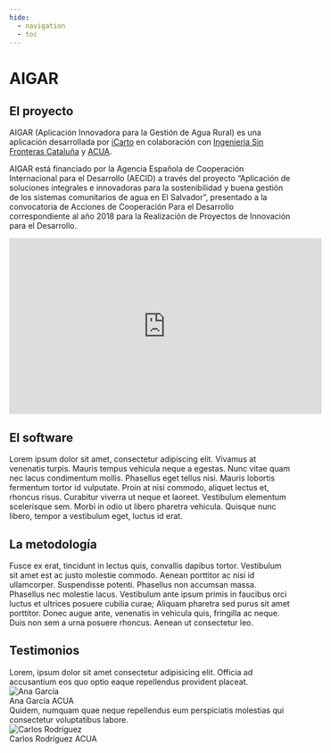 ```yaml
---
hide:
  - navigation
  - toc
---
```


# AIGAR

## El proyecto

AIGAR (Aplicación Innovadora para la Gestión de Agua Rural) es una aplicación desarrollada por [iCarto](https://icarto.es/) en colaboración con [Ingeniería Sin Fronteras Cataluña](https://esf-cat.org/) y [ACUA](https://acua.org.sv/).

AIGAR está financiado por la Agencia Española de Cooperación Internacional para el Desarrollo (AECID) a través del proyecto “Aplicación de soluciones integrales e innovadoras para la sostenibilidad y buena gestión de los sistemas comunitarios de agua en El Salvador”, presentado a la convocatoria de Acciones de Cooperación Para el Desarrollo correspondiente al año 2018 para la Realización de Proyectos de Innovación para el Desarrollo.

<iframe width="560" height="315" src="https://www.youtube.com/embed/F3GUaEo42tA?si=O1UKslM2rAe_zEXb" title="YouTube video player" frameborder="0" allow="accelerometer; autoplay; clipboard-write; encrypted-media; gyroscope; picture-in-picture; web-share" referrerpolicy="strict-origin-when-cross-origin" allowfullscreen></iframe>

## El software

Lorem ipsum dolor sit amet, consectetur adipiscing elit. Vivamus at venenatis turpis. Mauris tempus vehicula neque a egestas. Nunc vitae quam nec lacus condimentum mollis. Phasellus eget tellus nisi. Mauris lobortis fermentum tortor id vulputate. Proin at nisi commodo, aliquet lectus et, rhoncus risus. Curabitur viverra ut neque et laoreet. Vestibulum elementum scelerisque sem. Morbi in odio ut libero pharetra vehicula. Quisque nunc libero, tempor a vestibulum eget, luctus id erat.

## La metodología

Fusce ex erat, tincidunt in lectus quis, convallis dapibus tortor. Vestibulum sit amet est ac justo molestie commodo. Aenean porttitor ac nisi id ullamcorper. Suspendisse potenti. Phasellus non accumsan massa. Phasellus nec molestie lacus. Vestibulum ante ipsum primis in faucibus orci luctus et ultrices posuere cubilia curae; Aliquam pharetra sed purus sit amet porttitor. Donec augue ante, venenatis in vehicula quis, fringilla ac neque. Duis non sem a urna posuere rhoncus. Aenean ut consectetur leo.

## Testimonios

<div class="testimonial-grid">
  <div class="testimonial-card">
    <div class="testimonial-content">
      Lorem, ipsum dolor sit amet consectetur adipisicing elit. Officia ad accusantium eos quo optio eaque repellendus provident placeat.
    </div>
    <div class="testimonial-author">
      <img src="https://xsgames.co/randomusers/avatar.php?g=female" alt="Ana García" class="author-image">
      <div class="author-info">
        <span class="author-name">Ana García</span>
        <span class="author-title">ACUA</span>
      </div>
    </div>
  </div>
  
  <div class="testimonial-card">
    <div class="testimonial-content">
      Quidem, numquam quae neque repellendus eum perspiciatis molestias qui consectetur voluptatibus labore.
    </div>
    <div class="testimonial-author">
      <img src="https://xsgames.co/randomusers/avatar.php?g=male" alt="Carlos Rodríguez" class="author-image">
      <div class="author-info">
        <span class="author-name">Carlos Rodríguez</span>
        <span class="author-title">ACUA</span>
      </div>
    </div>
  </div>
</div>
